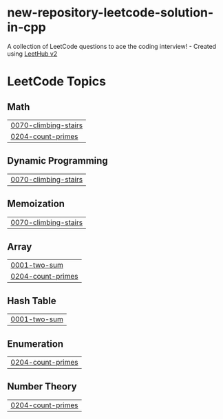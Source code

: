# new-repository-leetcode-solution-in-cpp
A collection of LeetCode questions to ace the coding interview! - Created using [LeetHub v2](https://github.com/arunbhardwaj/LeetHub-2.0)

<!---LeetCode Topics Start-->
# LeetCode Topics
## Math
|  |
| ------- |
| [0070-climbing-stairs](https://github.com/salmamaklad26-netizen/new-repository-leetcode-solution-in-cpp/tree/master/0070-climbing-stairs) |
| [0204-count-primes](https://github.com/salmamaklad26-netizen/new-repository-leetcode-solution-in-cpp/tree/master/0204-count-primes) |
## Dynamic Programming
|  |
| ------- |
| [0070-climbing-stairs](https://github.com/salmamaklad26-netizen/new-repository-leetcode-solution-in-cpp/tree/master/0070-climbing-stairs) |
## Memoization
|  |
| ------- |
| [0070-climbing-stairs](https://github.com/salmamaklad26-netizen/new-repository-leetcode-solution-in-cpp/tree/master/0070-climbing-stairs) |
## Array
|  |
| ------- |
| [0001-two-sum](https://github.com/salmamaklad26-netizen/new-repository-leetcode-solution-in-cpp/tree/master/0001-two-sum) |
| [0204-count-primes](https://github.com/salmamaklad26-netizen/new-repository-leetcode-solution-in-cpp/tree/master/0204-count-primes) |
## Hash Table
|  |
| ------- |
| [0001-two-sum](https://github.com/salmamaklad26-netizen/new-repository-leetcode-solution-in-cpp/tree/master/0001-two-sum) |
## Enumeration
|  |
| ------- |
| [0204-count-primes](https://github.com/salmamaklad26-netizen/new-repository-leetcode-solution-in-cpp/tree/master/0204-count-primes) |
## Number Theory
|  |
| ------- |
| [0204-count-primes](https://github.com/salmamaklad26-netizen/new-repository-leetcode-solution-in-cpp/tree/master/0204-count-primes) |
<!---LeetCode Topics End-->